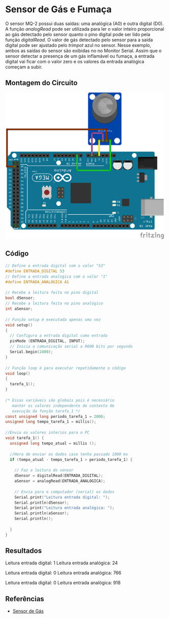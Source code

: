 # Sensor de Gás e Fumaça

O sensor MQ-2 possui duas saídas: uma analógica (A0) e outra digital (D0). A função _analogRead_ pode ser utilizada para ler o valor inteiro proporcional ao gás detectado pelo sensor quanto o pino digital pode ser lido pela função _digitalRead_. O valor de gás detectado pelo sensor para a saída digital pode ser ajustado pelo _trimpot_ azul no sensor. Nesse exemplo, ambos as saídas do sensor são exibidas no no Monitor Serial. Assim que o sensor detectar a presença de um gás inflamável ou fumaça, a entrada digital vai ficar com o valor zero e os valores da entrada analógica começam a subir.

## Montagem do Circuito

<img src= "gas.png" alt = "Circuito Gas" width = "500" />

## Código

```C
// Define a entrada digital com o valor "53"
#define ENTRADA_DIGITAL 53
// Define a entrada analogica com o valor "1"
#define ENTRADA_ANALOGICA A1

// Recebe a leitura feita no pino digital
bool dSensor;
// Recebe a leitura feita no pino analógico
int aSensor;

// Função setup é executada apenas uma vez
void setup()
{
  // Configura a entrada digital como entrada
  pinMode (ENTRADA_DIGITAL, INPUT);
  // Inicia a comunicação serial a 9600 bits por segundo
  Serial.begin(2400);
}

// Função loop é para executar repetidamente o código
void loop()
{
  tarefa_1();
}

/* Essas variáveis são globais pois é necessário
   manter os valores independente do contexto de
   execução da função tarefa_1 */
const unsigned long periodo_tarefa_1 = 2000;
unsigned long tempo_tarefa_1 = millis();

//Envia os valores interios para o PC
void tarefa_1() {
  unsigned long tempo_atual = millis ();

  //Hora de enviar os dados caso tenha passado 1000 ms
  if (tempo_atual - tempo_tarefa_1 > periodo_tarefa_1) {

    // Faz a leitura do sensor
    dSensor = digitalRead(ENTRADA_DIGITAL);
    aSensor = analogRead(ENTRADA_ANALOGICA);

    // Envia para o computador (serial) os dados
    Serial.print("Leitura entrada digital: ");
    Serial.println(dSensor);
    Serial.print("Leitura entrada analógica: ");
    Serial.println(aSensor);
    Serial.println();

  }
}
```

## Resultados

Leitura entrada digital: 1
Leitura entrada analógica: 24

Leitura entrada digital: 0
Leitura entrada analógica: 766

Leitura entrada digital: 0
Leitura entrada analógica: 918


## Referências

- [Sensor de Gás](https://www.masterwalkershop.com.br/sensor-detector-de-gas-inflamavel-fumaca-mq-2)
